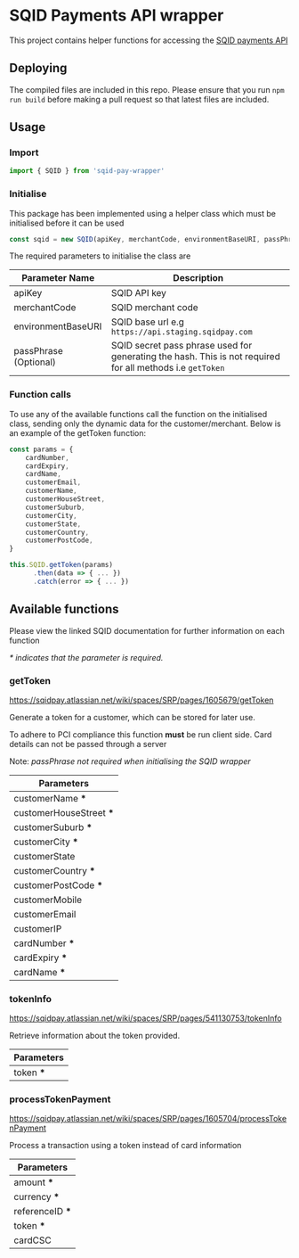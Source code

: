 # SQID Payments API wrapper

This project contains helper functions for accessing the [SQID payments API](https://sqidpay.atlassian.net/wiki/spaces/SRP/overview)

## Deploying

The compiled files are included in this repo. Please ensure that you run `npm run build` before making a pull request so that latest files are included.

## Usage

### Import

```javascript
import { SQID } from 'sqid-pay-wrapper'
```

### Initialise

This package has been implemented using a helper class which must be initialised before it can be used

```javascript
const sqid = new SQID(apiKey, merchantCode, environmentBaseURI, passPhrase)
```

The required parameters to initialise the class are

| Parameter Name        | Description                                                                                               |
|-----------------------|-----------------------------------------------------------------------------------------------------------|
| apiKey                | SQID API key                                                                                              |
| merchantCode          | SQID merchant code                                                                                        |
| environmentBaseURI    | SQID base url e.g `https://api.staging.sqidpay.com`                                                       |
| passPhrase (Optional) | SQID secret pass phrase used for generating the hash. This is not required for all methods i.e `getToken` |

### Function calls

To use any of the available functions call the function on the initialised class, sending only the dynamic data for the customer/merchant. Below is an example of the getToken function:

```javascript
const params = {
    cardNumber,
    cardExpiry,
    cardName,
    customerEmail,
    customerName,
    customerHouseStreet,
    customerSuburb,
    customerCity,
    customerState,
    customerCountry,
    customerPostCode,
}

this.SQID.getToken(params)
      .then(data => { ... })
      .catch(error => { ... })
```

## Available functions

Please view the linked SQID documentation for further information on each function

_* indicates that the parameter is required._

### getToken

https://sqidpay.atlassian.net/wiki/spaces/SRP/pages/1605679/getToken

Generate a token for a customer, which can be stored for later use.

To adhere to PCI compliance this function **must** be run client side. Card details can not be passed through a server

Note: _passPhrase not required when initialising the SQID wrapper_

| Parameters                |
|---------------------------|
| customerName __*__        |
| customerHouseStreet __*__ |
| customerSuburb __*__      |
| customerCity __*__        |
| customerState             |
| customerCountry __*__     |
| customerPostCode __*__    |
| customerMobile            |
| customerEmail             |
| customerIP                |
| cardNumber __*__          |
| cardExpiry __*__          |
| cardName __*__            |

### tokenInfo

https://sqidpay.atlassian.net/wiki/spaces/SRP/pages/541130753/tokenInfo

Retrieve information about the token provided.

| Parameters  |
|-------------|
| token __*__ |

### processTokenPayment

https://sqidpay.atlassian.net/wiki/spaces/SRP/pages/1605704/processTokenPayment

Process a transaction using a token instead of card information

| Parameters        |
|-------------------|
| amount __*__      |
| currency __*__    |
| referenceID __*__ |
| token __*__       |
| cardCSC           |
